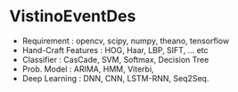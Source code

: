 # VistinoEventDes
- Requirement : opencv, scipy, numpy, theano, tensorflow
- Hand-Craft Features : HOG, Haar, LBP, SIFT, ... etc
- Classifier : CasCade, SVM, Softmax, Decision Tree
- Prob. Model : ARIMA, HMM, Viterbi, 
- Deep Learning : DNN, CNN, LSTM-RNN, Seq2Seq. 
